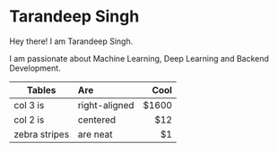 # Tarandeep Singh

Hey there! I am Tarandeep Singh.

I am passionate about Machine Learning, Deep Learning and Backend Development.

| Tables               | Are                 | Cool  |
| -------------------- |:--------------------| -----:|
| col 3 is             | right-aligned       | $1600 |
| col 2 is             | centered            |   $12 |
| zebra stripes        | are neat            |    $1 |


